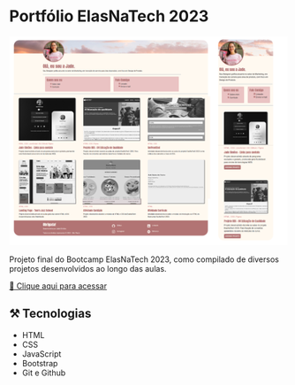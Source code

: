 # Portfólio ElasNaTech 2023

![preview](./assets/images/preview.png)

Projeto final do Bootcamp ElasNaTech 2023, como compilado de diversos projetos desenvolvidos ao longo das aulas.

[🔗 Clique aqui para acessar](https://jadesi.github.io/portfolio-2023/)

## ⚒️ Tecnologias

- HTML
- CSS
- JavaScript
- Bootstrap
- Git e Github